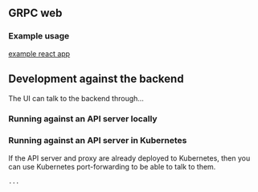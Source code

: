 ## GRPC web

### Example usage

[example react app](https://github.com/improbable-eng/grpc-web/tree/master/client/grpc-web-react-example)

## Development against the backend

The UI can talk to the backend through...

### Running against an API server locally

### Running against an API server in Kubernetes

If the API server and proxy are already deployed to Kubernetes, then you can use Kubernetes port-forwarding
to be able to talk to them.

```
...
```
